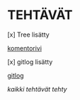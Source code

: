 # TEHTÄVÄT

[x] Tree lisätty

[komentorivi](https://github.com/sppirtti/ot-vko1/blob/master/laskarit/viikko1/komentorivi.txt)



[x] gitlog lisätty

[gitlog](https://github.com/sppirtti/ot-vko1/blob/master/laskarit/viikko1/gitlog.txt)

*kaikki tehtävät tehty*
